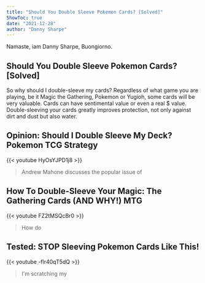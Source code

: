 ```yaml
---
title: "Should You Double Sleeve Pokemon Cards? [Solved]"
ShowToc: true 
date: "2021-12-28"
author: "Danny Sharpe" 
---
```


Namaste, iam Danny Sharpe, Buongiorno.
## Should You Double Sleeve Pokemon Cards? [Solved]
 So why should I double-sleeve my cards? Regardless of what game you are playing, be it Magic the Gathering, Pokemon or Yugioh, some cards will be very valuable. Cards can have sentimental value or even a real $ value. Double-sleeving your cards greatly improves protection, not only against dirt and dust but also water.

## Opinion: Should I Double Sleeve My Deck? Pokemon TCG Strategy
{{< youtube HyOsYJPD1j8 >}}
>Andrew Mahone discusses the popular issue of 

## How To Double-Sleeve Your Magic: The Gathering Cards (AND WHY!) MTG
{{< youtube FZ2tMSQcBr0 >}}
>How do 

## Tested: STOP Sleeving Pokemon Cards Like This!
{{< youtube -flr40qT5dQ >}}
>I'm scratching my 

